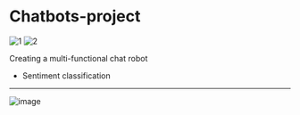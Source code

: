 # Chatbots-project
![1](https://img.shields.io/badge/PRs-welcome-blue)
![2](https://img.shields.io/badge/torch-1.9.0-blue)

Creating a multi-functional chat robot

- Sentiment classification
-------------------
![image](https://user-images.githubusercontent.com/64762650/233843094-1fe551be-f7e8-4ca5-8519-9b922b6a5c15.png)
